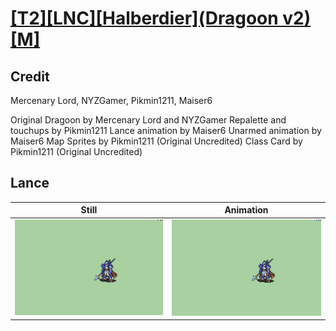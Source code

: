 # [\[T2\]\[LNC\]\[Halberdier\]\(Dragoon v2\)\[M\]](../)

## Credit

Mercenary Lord, NYZGamer, Pikmin1211, Maiser6

Original Dragoon by Mercenary Lord and NYZGamer
Repalette and touchups by Pikmin1211
Lance animation by Maiser6
Unarmed animation by Maiser6
Map Sprites by Pikmin1211 (Original Uncredited)
Class Card by Pikmin1211 (Original Uncredited)
	
## Lance

| Still | Animation |
| :---: | :-------: |
| ![Lance still](./Lance_000.png) | ![Lance animation](./Lance.gif) |
